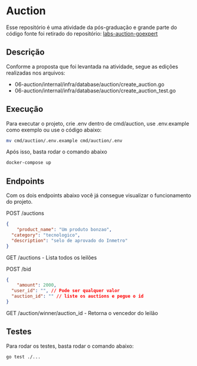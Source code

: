 # Auction

Esse repositório é uma atividade da pós-graduação e grande parte do código fonte foi retirado do repositório: [labs-auction-goexpert](https://github.com/devfullcycle/labs-auction-goexpert.git)

## Descrição

Conforme a proposta que foi levantada na atividade, segue as edições realizadas nos arquivos:
- 06-auction/internal/infra/database/auction/create_auction.go
- 06-auction/internal/infra/database/auction/create_auction_test.go

## Execução

Para executar o projeto, crie .env dentro de cmd/auction, use .env.example como exemplo ou use o código abaixo:
```bash
mv cmd/auction/.env.example cmd/auction/.env
```

Após isso, basta rodar o comando abaixo

```bash
docker-compose up
```

## Endpoints

Com os dois endpoints abaixo você já consegue visualizar o funcionamento do projeto.

POST /auctions
```json
{
	"product_name": "Um produto bonzao",
  "category": "tecnologico",
  "description": "selo de aprovado do Inmetro"
}
```
GET /auctions - Lista todos os leilões

POST /bid
```json
{
	"amount": 2000,
  "user_id": "", // Pode ser qualquer valor
  "auction_id": "" // liste os auctions e pegue o id
}
```

GET /auction/winner/auction_id - Retorna o vencedor do leilão

## Testes

Para rodar os testes, basta rodar o comando abaixo:

```bash
go test ./...
```
